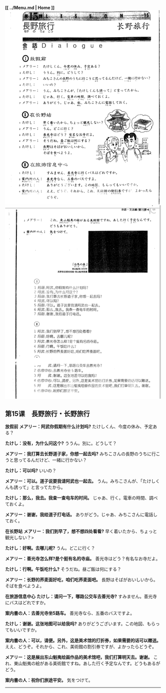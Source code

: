 **[[ ../Menu.md | Home ]]**
![](src/15-1.PNG)
![](src/15-2.PNG)
## 第15课　長野旅行・长野旅行
**放假前**
**メアリー：阿武你假期有什么计划吗?**
たけしくん、今度の休み、予定ある？

**たけし：没有，为什么问这个?**
ううん。別に。どうして？

**メアリー：我打算去长野道子家，你想一起去吗?**
みちこさんの長野のうちに行こうと思ってるんだけど、一緒に行かない？

**たけし：可以吗?**
いいの？

**メアリー：可以。道子说要我请阿武也一起去。**
うん。みちこさんが、「たけしくんも誘って」と言ってたから。

**たけし：那么，我去。我查一查电车的时间。**
じゃあ、行く。電車の時間、調べておくよ。

**メアリー：谢谢，我给道子打电话。**
ありがどう。じゃあ、みちこさんに電話しておく。

**在长野站**
**メアリー：我们到早了，想不想四处看看?**
早く着いたから、ちょっと観光しない？>

**たけし：好啊。去哪儿呢?**
うん。どこに行く？

**メアリー：善光寺怎么样?是个挺有名的寺庙。**
善光寺はどう？有名なお寺だよ。

**たけし：行啊。午饭吃什么?**
そうだね。昼ご飯は何にする？

**メアリー：长野的荞麦面好吃，咱们吃荞麦面吧。**
長野はそばがおいしいから。そばを食べようよ。

**在旅游信息中心**
**たけし：请问一下，哪路公交车去善光寺?**
すみません。善光寺にバスはどれですか。

**案内書の人：去善光寺坐5路车。**
善光寺なら、五番のバスですよ。

**たけし：谢谢。这张地图可以给我吗?**
ありがどうございます。この地図、もらってもいいですか。

**案内書の人：可以，请便。另外，这是美术馆的打折券，如果需要的话可以赠送。**
ええ、どうぞ。それから、これ、美術館の割引券ですが、よかったらどうぞ。

**メアリー：这是展出东山魁夷绘画作品的美术馆吧，我们打算明天去。谢谢。**
これ、東山魁夷の絵がある美術館ですね。あした行く予定なんです。どうもあるがどう。

**案内書の人：祝你们旅途平安。**
気をつけて。

---
